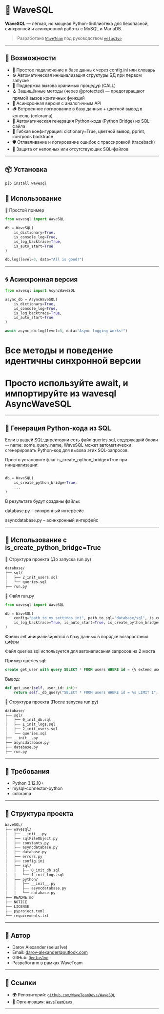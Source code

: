 # 🌊 WaveSQL

**WaveSQL** — лёгкая, но мощная Python-библиотека для безопасной, синхронной и асинхронной работы с MySQL и MariaDB.

> Разработано [`WaveTeam`](https://github.com/WaveTeamDevs) под руководством [`eelus1ve`](https://github.com/eelus1ve)

---

## 🚀 Возможности

- 🔌 Простое подключение к базе данных через config.ini или словарь
- ⚙️ Автоматическая инициализация структуры БД при первом запуске
- 🧠 Поддержка вызова хранимых процедур (CALL)
- 🪝 Защищённые методы (через @protected) — предотвращают прямой вызов критичных функций
- 🐍 Асинхронная версия с аналогичным API
- 🪵 Встроенное логирование в базу данных + цветной вывод в консоль (colorama)
- 🧠 Автоматическая генерация Python-кода (Python Bridge) из SQL-файла
- 🧩 Гибкая конфигурация: dictionary=True, цветной вывод, pprint, контроль backtrace
- 🛡️ Отлавливание и логирование ошибок с трассировкой (traceback)
- 🧪 Защита от неполных или отсутствующих SQL-файлов

---

## 📦 Установка

```bash
pip install wavesql
```

## 🧰 Использование

🔹 Простой пример
```python
from wavesql import WaveSQL

db = WaveSQL(
    is_dictionary=True,
    is_console_log=True,
    is_log_backtrace=True,
    is_auto_start=True
)

db.log(level=3, data="All is good!")

```

---


## 🌀 Асинхронная версия

```python
from wavesql import AsyncWaveSQL

async_db = AsyncWaveSQL(
    is_dictionary=True,
    is_console_log=True,
    is_log_backtrace=True,
    is_auto_start=True
)

await async_db.log(level=3, data="Async logging works!")
```

# Все методы и поведение идентичны синхронной версии
# Просто используйте await, и импортируйте из wavesql AsyncWaveSQL

---


## 🧠 Генерация Python-кода из SQL


Если в вашей SQL-директории есть файл queries.sql, содержащий блоки -- name: some_query_name, WaveSQL может автоматически сгенерировать Python-код для вызова этих SQL-запросов.

Просто установите флаг is_create_python_bridge=True при инициализации:

```python

db = WaveSQL(
    is_create_python_bridge=True,
    ...
)

```

В результате будут созданы файлы:

database.py – синхронный интерфейс

asyncdatabase.py – асинхронный интерфейс

---


## 🧰 Использование c is_create_python_bridge=True

📁 Структура проекта (До запуска run.py)
```bash
database/
├── sql/
│   ├── 2_init_users.sql
│   └── queries.sql
├── run.py
```

🐍 Файл run.py
```python
from wavesql import WaveSQL

db = WaveSQL(
    config="path_to_my_settings.ini", path_to_sql="database/sql", is_console_log=True,
    is_log_backtrace=True, is_auto_start=True, is_create_python_bridge=True
)
```

Файлы *_init_* инициализирются в базу данных в порядке возврастания цифры

Файл queries.sql используется для автонаписания запросов на 2 моста

Пример queries.sql:
```sql
create get_user with query SELECT * FROM users WHERE id = {% extend user_id : int %} LIMIT 1;
```

Вывод:
```python
def get_user(self, user_id: int):
    return self._db_query("SELECT * FROM users WHERE id = %s LIMIT 1", (user_id, ), fetch=1)
```

📁 Структура проекта (После запуска run.py)
```bash
database/
├── sql/
│   ├── 0_init_db.sql
│   ├── 1_init_logs.sql
│   ├── 2_init_users.sql
│   └── queries.sql
├── __init__.py
├── asyncdatabase.py
├── database.py
├── run.py
```

---


## 🧾 Требования

- Python 3.12.10+
- mysql-connector-python
- colorama

---

## 📁 Структура проекта
```bash
WaveSQL/
├── wavesql/
│   ├── __init__.py
│   ├── sqlFileObject.py
│   ├── constants.py
│   ├── asyncdatabase.py
│   ├── database.py
│   ├── errors.py
│   ├── config.ini
│   ├── sql/
│   │   ├── 0_init_db.sql
│   │   └── 1_init_logs.sql
│   ├── python/
│   │   ├── __init__.py
│   │   ├── asyncdatabase.py
│   │   └── database.py
├── README.md
├── NOTICE
├── LICENSE
├── pyproject.toml
└── requirements.txt
```

---


## 👤 Автор
- Darov Alexander (eelus1ve)
- Email: darov-alexander@outlook.com
- GitHub: [`@eelus1ve`](https://github.com/eelus1ve)
- Разработано в рамках WaveTeam

---

## 🔗 Ссылки
- 🌍 Репозиторий: [`github.com/WaveTeamDevs/WaveSQL`](https://github.com/WaveTeamDevs/WaveSQL)
- 🧠 Организация: [`WaveTeamDevs`](https://github.com/WaveTeamDevs)

---
